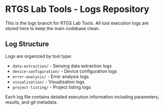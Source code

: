 # RTGS Lab Tools - Logs Repository

This is the logs branch for RTGS Lab Tools. All tool execution logs are stored here to keep the main codebase clean.

## Log Structure

Logs are organized by tool type:
- `data-extraction/` - Sensing data extraction logs
- `device-configuration/` - Device configuration logs  
- `error-analysis/` - Error analysis logs
- `visualization/` - Visualization logs
- `project-listing/` - Project listing logs

Each log file contains detailed execution information including parameters, results, and git metadata.